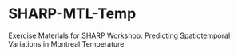 # SHARP-MTL-Temp
Exercise Materials for SHARP Workshop: Predicting Spatiotemporal Variations in Montreal Temperature

